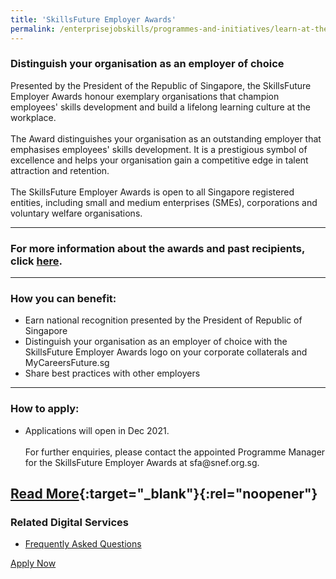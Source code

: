 ```yaml
---
title: 'SkillsFuture Employer Awards'
permalink: /enterprisejobskills/programmes-and-initiatives/learn-at-the-workplace/skillsfuture-employer-awards/
---
```


### Distinguish your organisation as an employer of choice

Presented by the President of the Republic of Singapore, the SkillsFuture Employer Awards honour exemplary organisations that champion employees' skills development and build a lifelong learning culture at the workplace.<br><br>The Award distinguishes your organisation as an outstanding employer that emphasises employees' skills development. It is a prestigious symbol of excellence and helps your organisation gain a competitive edge in talent attraction and retention.<br><br>The SkillsFuture Employer Awards is open to all Singapore registered entities, including small and medium enterprises (SMEs), corporations and voluntary welfare organisations.

---

### For more information about the awards and past recipients, click [here](https://www.skillsfuture.gov.sg/employerawards).

---

### How you can benefit:

<ul><li> Earn national recognition presented by the President of Republic of Singapore</li><li>Distinguish your organisation as an employer of choice with the SkillsFuture Employer Awards logo on your corporate collaterals and MyCareersFuture.sg</li><li>Share best practices with other employers</li></ul>

---

### How to apply:

<ul><li> Applications will open in Dec 2021. <br><br>For further enquiries, please contact the appointed Programme Manager for the SkillsFuture Employer Awards at sfa@snef.org.sg.</li></ul>

[Read More](https://safe.menlosecurity.com/https://www.skillsfuture.gov.sg/employerawards){:target="_blank"}{:rel="noopener"}
---

### Related Digital Services

<ul><li> <a href="https://www.skillsfuture.gov.sg/employerawards/faq" target="_blank" rel="noopener">Frequently Asked Questions</a></li></ul>

<a class="btn" href="https://programmes.enterprisejobskills.gov.sg/EmployerAwards/ProgrammeDetails.aspx" target="_blank" rel="noopener">Apply Now</a>
